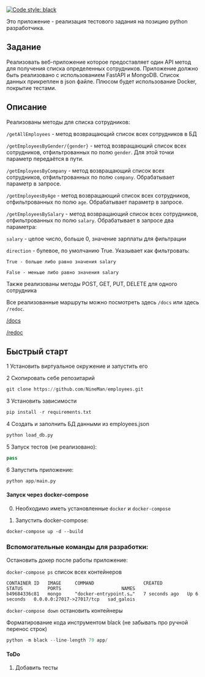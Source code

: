 <a href="https://github.com/psf/black">
<img alt="Code style: black" src="https://img.shields.io/badge/code%20style-black-000000.svg"></a>

Это приложение - реализация тестового задания на позицию python разработчика.

Задание
---------
Реализовать веб-приложение которое предоставляет один API метод 
для получения списка определенных сотрудников. 
Приложение должно быть реализовано с использованием FastAPI и MongoDB.
Список данных прикреплен в json файле.
Плюсом будет использование Docker, покрытие тестами.

Описание
----------

Реализованы методы для списка сотрудников:

```/getAllEmployees``` - метод возвращающий список всех сотрудников в БД

```/getEmployeesByGender/{gender}``` - метод возвращающий список всех сотрудников, 
отфильтрованных по полю ```gender```. Для этой точки параметр передаётся
в пути.

```/getEmployeesByCompany``` - метод возвращающий список всех сотрудников,
отфильтрованных по полю ```company```. Обрабатывает параметр в запросе.

```/getEmployeesByAge``` - метод возвращающий список всех сотрудников,
отфильтрованных по полю ```age```. Обрабатывает параметр в запросе.

```/getEmployeesBySalary``` - метод возвращающий список всех сотрудников,
отфильтрованных по полю ```salary```. 
Обрабатывает в запросе два параметра: 

```salary``` - целое число, больше 0, значение зарплаты для фильтрации 

```direction``` - булевое, по умолчанию True. Указывает как фильтровать:

    True - больше либо равно значения salary

    False - меньше либо равно значения salary 


Также реализованы методы POST, GET, PUT, DELETE для одного сотрудника

Все реализованные маршруты можно посмотреть здесь ``/docs`` или здесь ``/redoc``.

[/docs](http://127.0.0.1:8000/docs)

[/redoc](http://127.0.0.1:8000/redoc)


Быстрый старт
---------------

1 Установить виртуальное окружение и запустить его

2 Скопировать себе репозитарий

```python
git clone https://github.com/NineMan/employees.git
```

3 Установить зависимости

```python
pip install -r requirements.txt
```

4 Создать и заполнить БД данными из employees.json

```python
python load_db.py
```

5 Запуск тестов (не реализовано):

```python
pass
```

6 Запустить приложение:

```python
python app/main.py
```

#### Запуск через docker-compose

0. Необходимо иметь установленные ``docker`` и ``docker-compose``

1. Запустить docker-compose:

```docker-compose up -d --build```

### Вспомогательные команды для разработки:

Остановить докер после работы приложение:

```docker-compose ps``` список всех контейнеров
```
CONTAINER ID   IMAGE     COMMAND                  CREATED         STATUS         PORTS                      NAMES
b49684336c81   mongo     "docker-entrypoint.s…"   7 seconds ago   Up 6 seconds   0.0.0.0:27017->27017/tcp   sad_galois
```
```docker-compose down``` остановить контейнеры

Форматирование кода инструментом black (не забывать про ручной перенос строк)

```python
python -m black --line-length 79 app/
```

#### ToDo

1) Добавить тесты

